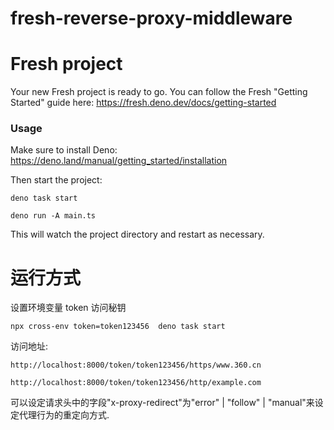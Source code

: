 # fresh-reverse-proxy-middleware

# Fresh project

Your new Fresh project is ready to go. You can follow the Fresh "Getting
Started" guide here: https://fresh.deno.dev/docs/getting-started

### Usage

Make sure to install Deno: https://deno.land/manual/getting_started/installation

Then start the project:

```
deno task start
```

```
deno run -A main.ts
```

This will watch the project directory and restart as necessary.

# 运行方式

设置环境变量 token 访问秘钥

```
npx cross-env token=token123456  deno task start
```

访问地址:

```
http://localhost:8000/token/token123456/https/www.360.cn
```

```
http://localhost:8000/token/token123456/http/example.com
```

可以设定请求头中的字段"x-proxy-redirect"为"error" | "follow" |
"manual"来设定代理行为的重定向方式.
